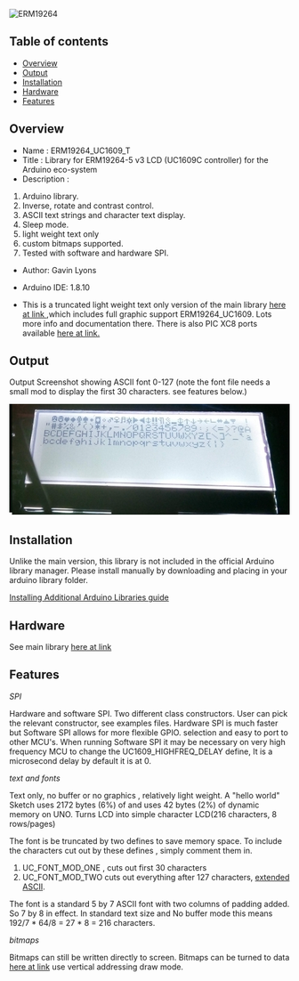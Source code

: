 ![ ERM19264 ](https://github.com/gavinlyonsrepo/ERM19264_UC1609/blob/main/extras/image/color.jpg)

Table of contents
---------------------------

  * [Overview](#overview)
  * [Output](#output)
  * [Installation](#installation)
  * [Hardware](#hardware)
  * [Features](#features)

Overview
--------------------
* Name : ERM19264_UC1609_T
* Title : Library for ERM19264-5 v3 LCD  (UC1609C controller) for the Arduino eco-system
* Description : 

1. Arduino library.      
2. Inverse, rotate and contrast control. 
3. ASCII text strings and character text display.
4. Sleep mode.
5. light weight text only
6. custom bitmaps supported.
7. Tested with software and hardware SPI.

* Author: Gavin Lyons
* Arduino IDE: 1.8.10

* This is a truncated light weight text only version of the main library [ here at link ](https://github.com/gavinlyonsrepo/ERM19264_UC1609) ,which includes full graphic support  ERM19264_UC1609. Lots more info and documentation there. There is also PIC XC8 ports available 
[here at link.](https://github.com/gavinlyonsrepo/pic_16F18346_projects)

Output
---------------------------------

Output Screenshot showing ASCII font 0-127 (note the font file needs a small mod to display the first 30 characters.  see features below.) 

![op](https://github.com/gavinlyonsrepo/ERM19264_UC1609_T/blob/main/extras/image/output.jpg)

Installation
------------------------------

Unlike the main version, this library is not included in the official Arduino library manager.
Please install manually by downloading and placing in your arduino library folder.

[Installing Additional Arduino Libraries guide](https://www.arduino.cc/en/Guide/Libraries)

Hardware
----------------------------

See main library [ here at link ](https://github.com/gavinlyonsrepo/ERM19264_UC1609)

Features
-------------------------

*SPI*

Hardware and software SPI. Two different class constructors. User can pick the relevant constructor, see examples files. Hardware SPI is much faster but Software SPI allows for more flexible GPIO.
selection and easy to port to other MCU's. When running Software SPI it may be necessary on very high frequency MCU to change the UC1609_HIGHFREQ_DELAY define, It is a microsecond delay by default it is at 0.

*text and fonts*

Text only, no buffer or no graphics , relatively light weight. A "hello world" Sketch uses 2172 bytes (6%) of and uses 42 bytes (2%) of dynamic memory on UNO.
Turns LCD into simple character LCD(216 characters, 8 rows/pages)

The font is be  truncated by two defines to save memory space.
To include the characters cut out by these defines , simply comment them in.

1.  UC_FONT_MOD_ONE , cuts out first 30 characters 
2.  UC_FONT_MOD_TWO cuts out everything after  127 characters, [extended ASCII](https://www.extended-ascii.com/).

The font is a standard 5 by 7 ASCII font with two  columns  of padding added. So 7 by 8 in effect. In standard text size and No buffer mode this means 192/7 * 64/8 = 27 * 8 = 216 characters.


*bitmaps*

Bitmaps can still be written directly to screen.
Bitmaps can be turned to data [here at link]( https://javl.github.io/image2cpp/) use vertical addressing draw mode. 
